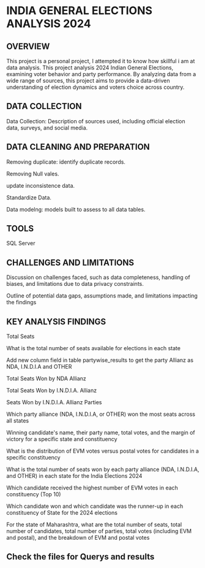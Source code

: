 # INDIA GENERAL ELECTIONS ANALYSIS 2024

## OVERVIEW
This project is a personal project, I attempted it to know how skillful i am at data analysis. This project analysis 2024 Indian General Elections, examining voter behavior and party performance. By analyzing data from a wide range of sources, this project aims to provide a data-driven understanding of election dynamics and voters choice across country.

## DATA COLLECTION
Data Collection: Description of sources used, including official election data, surveys, and social media.

## DATA CLEANING AND PREPARATION
Removing duplicate: identify duplicate records.

Removing Null vales.

update inconsistence data.

Standardize Data.

Data modelng: models built to assess to all data tables.
## TOOLS
  SQL Server
  
## CHALLENGES AND LIMITATIONS
Discussion on challenges faced, such as data completeness, handling of biases, and limitations due to data privacy constraints.

Outline of potential data gaps, assumptions made, and limitations impacting the findings

## KEY ANALYSIS FINDINGS 
Total Seats

What is the total number of seats available for elections in each state

Add new column field in table partywise_results to get the party Allianz as NDA, I.N.D.I.A and OTHER

Total Seats Won by NDA Allianz

Total Seats Won by I.N.D.I.A. Allianz

Seats Won by I.N.D.I.A. Allianz Parties

Which party alliance (NDA, I.N.D.I.A, or OTHER) won the most seats across all states

Winning candidate's name, their party name, total votes, and the margin of victory for a specific state and constituency

What is the distribution of EVM votes versus postal votes for candidates in a specific constituency

What is the total number of seats won by each party alliance (NDA, I.N.D.I.A, and OTHER) in each state for the India Elections 2024

Which candidate received the highest number of EVM votes in each constituency (Top 10)

Which candidate won and which candidate was the runner-up in each constituency of State for the 2024 elections

For the state of Maharashtra, what are the total number of seats, total number of candidates, total number of parties, total votes (including EVM and postal), and the breakdown of EVM and postal votes

## Check the files for Querys and results
